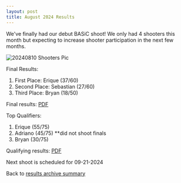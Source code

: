 ```yaml
---
layout: post
title: August 2024 Results
---
```


We've finally had our debut BASiC shoot! We only had 4 shooters this month but expecting to increase shooter participation in the next few months.

![20240810 Shooters Pic]({{site.baseurl}}/results-archive/20240810-shooters-pic.jpg)

Final Results:
1. First Place: Erique (37/60)
2. Second Place: Sebastian (27/60)
3. Third Place: Bryan (18/50)

Final results: <a href="/results-archive/20240810-finals-results.pdf" target="_blank" rel="noreferrer noopener">PDF</a>

Top Qualifiers:
1. Erique (55/75)
2. Adriano (45/75) **did not shoot finals
3. Bryan (30/75)

Qualifying results: <a href="/results-archive/20240810-quali-results.pdf">PDF</a>

Next shoot is scheduled for 09-21-2024

Back to <a href="/blog.html">results archive summary</a>
